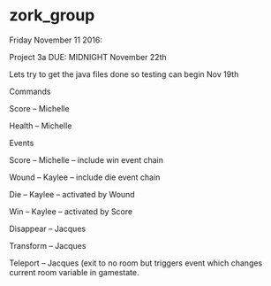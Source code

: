 # zork_group

Friday November 11 2016:<p>
<p>
Project 3a DUE: MIDNIGHT November 22th<p>
	Lets try to get the java files done so testing can begin Nov 19th<p>

Commands<p>
Score – Michelle<p>
Health – Michelle<p>
<p>
Events<p>
Score – Michelle – include win event chain <p>
Wound – Kaylee – include die event chain<p>
Die – Kaylee – activated by Wound<p>
Win – Kaylee – activated by Score<p>
Disappear – Jacques<p>
Transform – Jacques<p>
Teleport – Jacques (exit to no room but triggers event which changes current room variable in gamestate.<p>

 
